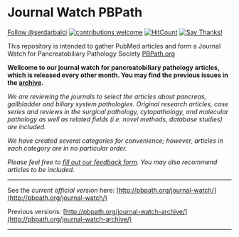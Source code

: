 # Journal Watch PBPath



<a class="twitter-follow-button" data-show-count="false"
  href="https://twitter.com/serdarbalci">Follow @serdarbalci</a><script async src="https://platform.twitter.com/widgets.js" charset="utf-8"></script>
[![contributions welcome](https://img.shields.io/badge/contributions-welcome-brightgreen.svg?style=flat)](https://github.com/sbalci/JournalWatchPBPath/issues)
[![HitCount](http://hits.dwyl.io/sbalci/JournalWatchPBPath.svg)](http://hits.dwyl.io/sbalci/JournalWatchPBPath)
[![Say Thanks!](https://img.shields.io/badge/Say%20Thanks-!-1EAEDB.svg)](https://saythanks.io/to/sbalci)


This repository is intended to gather PubMed articles and form a Journal Watch for Pancreatobiliary Pathology Society [PBPath.org](http://pbpath.org/)

**Wellcome to our journal watch for pancreatobiliary pathology articles, which is released every other month. You may find the previous issues in the [archive](http://pbpath.org/journal-watch-archive/).**


*We are reviewing the journals to select the articles about  pancreas, gallbladder and biliary system pathologies. Original research articles, case series and reviews in the surgical pathology, cytopathology, and molecular pathology as well as related fields (i.e. novel methods, database studies) are included.*

*We have created several categories for convenience; however, articles in each category are in no particular order.*

*Please feel free to [fill out our feedback form](https://docs.google.com/forms/d/e/1FAIpQLSeD3Z9J6Y7eMmiyM12f_SfAmHUlykb1zxZcwO6lg7cebGYQIQ/viewform). You may also recommend articles to be included.*


---

See the *current official version* here: [http://pbpath.org/journal-watch/](http://pbpath.org/journal-watch/)

Previous versions: [http://pbpath.org/journal-watch-archive/](http://pbpath.org/journal-watch-archive/)

---
